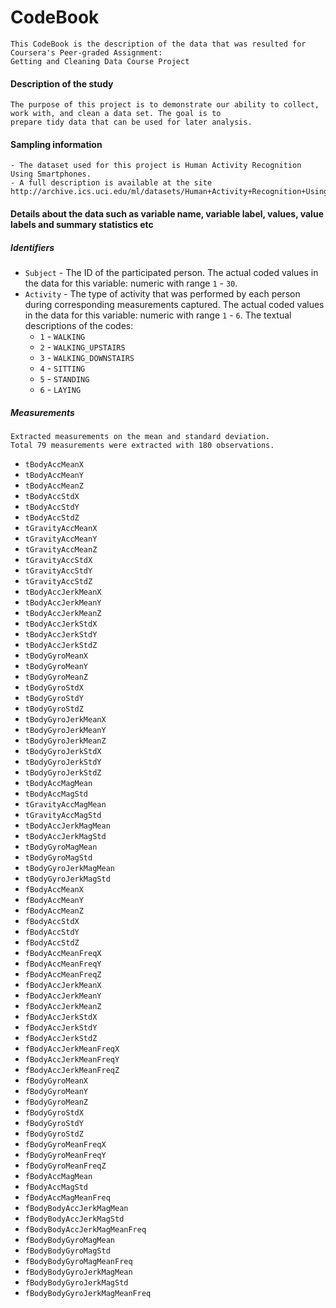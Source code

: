 # CodeBook
	This CodeBook is the description of the data that was resulted for Coursera's Peer-graded Assignment: 
	Getting and Cleaning Data Course Project

#### Description of the study
	The purpose of this project is to demonstrate our ability to collect, work with, and clean a data set. The goal is to
	prepare tidy data that can be used for later analysis. 

#### Sampling information
    - The dataset used for this project is Human Activity Recognition Using Smartphones.
    - A full description is available at the site http://archive.ics.uci.edu/ml/datasets/Human+Activity+Recognition+Using+Smartphones

#### Details about the data such as variable name, variable label, values, value labels and summary statistics etc

##### Identifiers
*	`Subject` -	The ID of the participated person.
					The actual coded values in the data for this variable: numeric with range `1` - `30`.
*	`Activity`    - The type of activity that was performed by each person during corresponding measurements captured.
                    The actual coded values in the data for this variable: numeric with range `1` - `6`.
                    The textual descriptions of the codes:
    * `1` - `WALKING`
    * `2` - `WALKING_UPSTAIRS`
    * `3` - `WALKING_DOWNSTAIRS`
    * `4` - `SITTING`
    * `5` - `STANDING`
    * `6` - `LAYING`

##### Measurements
	Extracted measurements on the mean and standard deviation.
	Total 79 measurements were extracted with 180 observations.
*   `tBodyAccMeanX`
*	`tBodyAccMeanY`
*	`tBodyAccMeanZ`
*	`tBodyAccStdX`
*	`tBodyAccStdY`
*	`tBodyAccStdZ`
*	`tGravityAccMeanX`
*	`tGravityAccMeanY`
*	`tGravityAccMeanZ`
*	`tGravityAccStdX`
*	`tGravityAccStdY`
*	`tGravityAccStdZ`
*	`tBodyAccJerkMeanX`
*	`tBodyAccJerkMeanY`
*	`tBodyAccJerkMeanZ`
*	`tBodyAccJerkStdX`
*	`tBodyAccJerkStdY`
*	`tBodyAccJerkStdZ`
*	`tBodyGyroMeanX`
*	`tBodyGyroMeanY`
*	`tBodyGyroMeanZ`
*	`tBodyGyroStdX`
*	`tBodyGyroStdY`
*	`tBodyGyroStdZ`
*	`tBodyGyroJerkMeanX`
*	`tBodyGyroJerkMeanY`
*	`tBodyGyroJerkMeanZ`
*	`tBodyGyroJerkStdX`
*	`tBodyGyroJerkStdY`
*	`tBodyGyroJerkStdZ`
*	`tBodyAccMagMean`
*	`tBodyAccMagStd`
*	`tGravityAccMagMean`
*	`tGravityAccMagStd`
*	`tBodyAccJerkMagMean`
*	`tBodyAccJerkMagStd`
*	`tBodyGyroMagMean`
*	`tBodyGyroMagStd`
*	`tBodyGyroJerkMagMean`
*	`tBodyGyroJerkMagStd`
*	`fBodyAccMeanX`
*	`fBodyAccMeanY`
*	`fBodyAccMeanZ`
*	`fBodyAccStdX`
*	`fBodyAccStdY`
*	`fBodyAccStdZ`
*	`fBodyAccMeanFreqX`
*	`fBodyAccMeanFreqY`
*	`fBodyAccMeanFreqZ`
*	`fBodyAccJerkMeanX`
*	`fBodyAccJerkMeanY`
*	`fBodyAccJerkMeanZ`
*	`fBodyAccJerkStdX`
*	`fBodyAccJerkStdY`
*	`fBodyAccJerkStdZ`
*	`fBodyAccJerkMeanFreqX`
*	`fBodyAccJerkMeanFreqY`
*	`fBodyAccJerkMeanFreqZ`
*	`fBodyGyroMeanX`
*	`fBodyGyroMeanY`
*	`fBodyGyroMeanZ`
*	`fBodyGyroStdX`
*	`fBodyGyroStdY`
*	`fBodyGyroStdZ`
*	`fBodyGyroMeanFreqX`
*	`fBodyGyroMeanFreqY`
*	`fBodyGyroMeanFreqZ`
*	`fBodyAccMagMean`
*	`fBodyAccMagStd`
*	`fBodyAccMagMeanFreq`
*	`fBodyBodyAccJerkMagMean`
*	`fBodyBodyAccJerkMagStd`
*	`fBodyBodyAccJerkMagMeanFreq`
*	`fBodyBodyGyroMagMean`
*	`fBodyBodyGyroMagStd`
*	`fBodyBodyGyroMagMeanFreq`
*	`fBodyBodyGyroJerkMagMean`
*	`fBodyBodyGyroJerkMagStd`
*	`fBodyBodyGyroJerkMagMeanFreq`



	
		
					